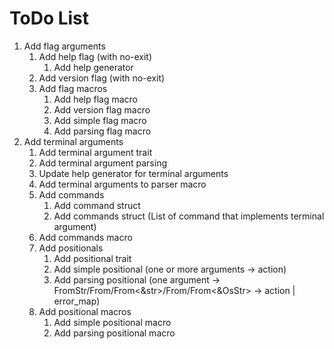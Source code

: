 # ToDo List
 1. Add flag arguments
     1. Add help flag (with no-exit)
         1. Add help generator
     2. Add version flag (with no-exit)
     3. Add flag macros
         1. Add help flag macro
         2. Add version flag macro
         3. Add simple flag macro
         4. Add parsing flag macro
 2. Add terminal arguments
     1. Add terminal argument trait
     2. Add terminal argument parsing
     3. Update help generator for terminal arguments
     4. Add terminal arguments to parser macro
     5. Add commands
         1. Add command struct
         2. Add commands struct (List of command that implements terminal argument)
     6. Add commands macro
     7. Add positionals
         1. Add positional trait
         2. Add simple positional (one or more arguments -> action)
         3. Add parsing positional (one argument -> FromStr/From<String>/From<&str>/From<OsString>/From<&OsStr> -> action | error_map)
     8. Add positional macros
         1. Add simple positional macro
         2. Add parsing positional macro